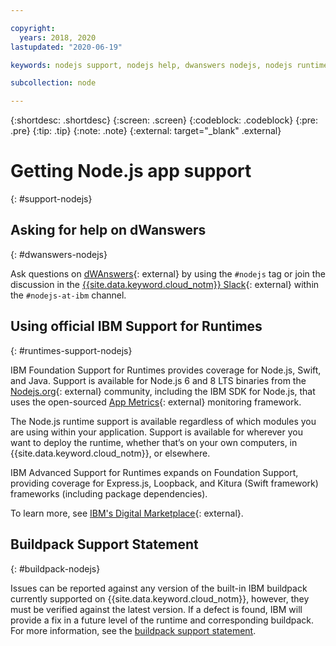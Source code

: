 ```yaml
---

copyright:
  years: 2018, 2020
lastupdated: "2020-06-19"

keywords: nodejs support, nodejs help, dwanswers nodejs, nodejs runtimes, nodejs buildpack, ibm support nodejs, foundation support nodejs, runtime support nodejs, nodejs app support

subcollection: node

---
```


{:shortdesc: .shortdesc}
{:screen: .screen}
{:codeblock: .codeblock}
{:pre: .pre}
{:tip: .tip}
{:note: .note}
{:external: target="_blank" .external}

# Getting Node.js app support
{: #support-nodejs}

## Asking for help on dWanswers
{: #dwanswers-nodejs}

Ask questions on [dWAnswers](https://developer.ibm.com/answers/smartspace/nodejs/index.html){: external} by using the `#nodejs` tag or join the discussion in the [{{site.data.keyword.cloud_notm}} Slack](https://ibm-cloud-tech.slack.com){: external} within the `#nodejs-at-ibm` channel.

## Using official IBM Support for Runtimes
{: #runtimes-support-nodejs}

IBM Foundation Support for Runtimes provides coverage for Node.js, Swift, and Java. Support is available for Node.js 6 and 8 LTS binaries from the [Nodejs.org](https://nodejs.org/en/){: external} community, including the IBM SDK for Node.js, that uses the open-sourced [App Metrics](https://developer.ibm.com/node/monitoring-post-mortem/application-metrics-node-js/){: external} monitoring framework.

The Node.js runtime support is available regardless of which modules you are using within your application. Support is available for wherever you want to deploy the runtime, whether that’s on your own computers, in {{site.data.keyword.cloud_notm}}, or elsewhere.

IBM Advanced Support for Runtimes expands on Foundation Support, providing coverage for Express.js, Loopback, and Kitura (Swift framework) frameworks (including package dependencies).

To learn more, see [IBM's Digital Marketplace](https://www.ibm.com/cloud/support-for-runtimes){: external}.

## Buildpack Support Statement
{: #buildpack-nodejs}

Issues can be reported against any version of the built-in IBM buildpack currently supported on {{site.data.keyword.cloud_notm}}, however, they must be verified against the latest version. If a defect is found, IBM will provide a fix in a future level of the runtime and corresponding buildpack. For more information, see the [buildpack support statement](/docs/cloud-foundry?topic=cloud-foundry-buildpack_support_statement).
